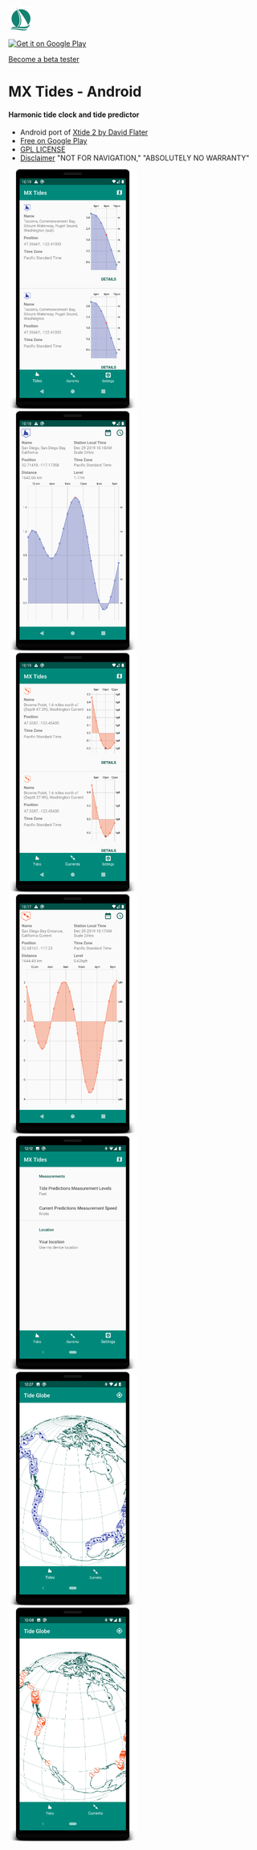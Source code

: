 ![icon](icon_src/icon.png)

<a href='https://play.google.com/store/apps/details?id=com.mxmariner.tides'>
<img alt='Get it on Google Play' src='https://play.google.com/intl/en_us/badges/static/images/badges/en_badge_web_generic.png' width="128"/>
</a>

[Become a beta tester](https://play.google.com/apps/testing/com.mxmariner.tides)


# MX Tides - Android
#### Harmonic tide clock and tide predictor

* Android port of [Xtide 2 by David Flater](http://www.flaterco.com/xtide/)
* [Free on Google Play](https://play.google.com/store/apps/details?id=com.mxmariner.tides)
* [GPL LICENSE](gpl-3.0.md)
* [Disclaimer](http://www.flaterco.com/xtide/disclaimer.html) "NOT FOR NAVIGATION," "ABSOLUTELY NO WARRANTY"

<img alt='tide station list' src='icon_src/tides_nearby.png' width='256'/> <img alt='tide station' src='icon_src/tide_station.png' width='256'/> <img alt='current station list' src='icon_src/currents_nearby.png' width='256'/> <img alt='current station' src='icon_src/current_station.png' width='256'/> <img alt='settings' src='icon_src/settings.png' width='256'/> <img alt='globe tides' src='icon_src/globe_tides.png' width='256'/> <img alt='globe currents' src='icon_src/globe_currents.png' width='256'/>
